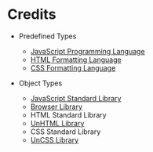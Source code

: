 # Credits

- Predefined Types
	- [JavaScript Programming Language](https://developer.mozilla.org/en-US/docs/Web/JavaScript/)
	- [HTML Formatting Language](https://developer.mozilla.org/en-US/docs/Web/HTML/)
	- [CSS Formatting Language](https://developer.mozilla.org/en-US/docs/Web/CSS/)

- Object Types
	- [JavaScript Standard Library](https://developer.mozilla.org/en-US/docs/Web/JavaScript/Reference/Global_Objects/)
	- [Browser Library](https://developer.mozilla.org/en-US/docs/Web/API/)
	- HTML Standard Library
	- [UnHTML Library](https://github.com/unformated/UnHTML/)
	- CSS Standard Library
	- [UnCSS Library](https://github.com/unformated/UnCSS/)
